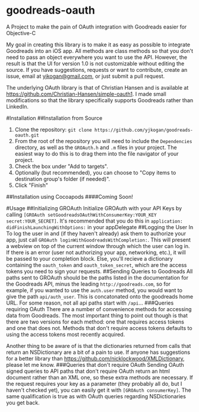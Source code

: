 goodreads-oauth
===============

A Project to make the pain of OAuth integration with Goodreads easier for Objective-C

My goal in creating this library is to make it as easy as possible to integrate Goodreads into an iOS app. All methods are class methods so that you don't need to pass an object everywhere you want to use the API. However, the result is that the UI for version 1.0 is not customizable without editing the source. If you have suggestions, requests or want to contribute, create an issue, email at <yjkogan@gmail.com>, or just submit a pull request.

The underlying OAuth library is that of Christian Hansen and is available at <https://github.com/Christian-Hansen/simple-oauth1>. I made small modifications so that the library specifically supports Goodreads rather than LinkedIn.

#Installation
##Installation from Source
1. Clone the repository: `git clone https://github.com/yjkogan/goodreads-oauth.git`
2. From the root of the repository you will need to include the `Dependencies` directory, as well as the `GROAuth.h` and `.m` files in your project. The easiest way to do this is to drag them into the file navigator of your project.
3. Check the box under "Add to targets".
4. Optionally (but recommended), you can choose to "Copy items to destination group's folder (if needed)".
5. Click "Finish"

##Installation using Cocoapods
####Coming Soon!

#Usage
##Initializing GROAuth
Initialize GROAuth with your API Keys by calling `[GROAuth setGoodreadsOAuthWithConsumerKey:YOUR_KEY secret:YOUR_SECRET]`. It's recommended that you do this in `application: didFinishLaunchingWithOptions:` in your appDelegate
##Logging the User In
To log the user in and (if they haven't already) ask them to authorize your app, just call `GROAuth loginWithGoodreadsWithCompletion:`. This will present a webview on top of the current window through which the user can log in. If there is an error (user not authorizing your app, networking, etc.), it will be passed to your completion block. Else, you'll recieve a dictionary containing the `oauth_token` and `oauth_token_secret`, which are the access tokens you need to sign your requests.
##Sending Queries to Goodreads
All paths sent to GROAuth should be the paths listed in the documentation for the Goodreads API, minus the leading `http://goodreads.com`, so for example, if you wanted to use the `auth.user` method, you would want to give the path `api/auth_user`. This is concatonated onto the goodreads home URL. For some reason, not all api paths start with `/api`…
###Queries requiring OAuth
There are a number of convenience methods for accessing data from Goodreads. The most important thing to point out though is that there are two versions for each method: one that requires access tokens and one that does not. Methods that don't require access tokens defaults to using the access tokens most recently acquired.

Another thing to be aware of is that the dictionaries returned from calls that return an NSDictionary are a bit of a pain to use. If anyone has suggestions for a better library than <https://github.com/nicklockwood/XMLDictionary>, please let me know.
###Queries that don't require OAuth
Sending OAuth signed queries to API paths that don't require OAuth return an html document rather than an XML one, so these extra methods are necessary. If the request requires your key as a parameter (they probably all do, but I haven't checked yet), you can easily get it with `[GROAuth consumerKey]`. The same qualification is true as with OAuth queries regarding NSDictionaries you get back.